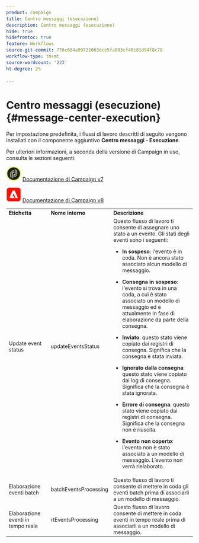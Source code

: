 ```yaml
---
product: campaign
title: Centro messaggi (esecuzione)
description: Centro messaggi (esecuzione)
hide: true
hidefromtoc: true
feature: Workflows
source-git-commit: 776c664a99721063dce5fa003cf40c81d94f8c78
workflow-type: tm+mt
source-wordcount: '223'
ht-degree: 2%

---
```



# Centro messaggi (esecuzione){#message-center-execution}



Per impostazione predefinita, i flussi di lavoro descritti di seguito vengono installati con il componente aggiuntivo **Centro messaggi - Esecuzione**.

Per ulteriori informazioni, a seconda della versione di Campaign in uso, consulta le sezioni seguenti:

![](assets/do-not-localize/v7.jpeg) [Documentazione di Campaign v7](../../message-center/using/about-transactional-messaging.md)

![](assets/do-not-localize/v8.png) [Documentazione di Campaign v8](https://experienceleague.adobe.com/docs/campaign/campaign-v8/send/transactional.html)

<table> 
 <tbody> 
  <tr> 
   <td> <strong>Etichetta</strong><br /> </td> 
   <td> <strong>Nome interno</strong><br /> </td> 
   <td> <strong>Descrizione</strong><br /> </td> 
  </tr> 
  <tr> 
   <td> <span class="uicontrol">Update event status</span> <br /> </td> 
   <td> <span class="uicontrol">updateEventsStatus</span> <br /> </td> 
   <td> Questo flusso di lavoro ti consente di assegnare uno stato a un evento. Gli stati degli eventi sono i seguenti:<br /> 
    <ul> 
     <li> <p><strong>In sospeso</strong>: l'evento è in coda. Non è ancora stato associato alcun modello di messaggio.</p> </li> 
     <li> <p><strong>Consegna in sospeso</strong>: l'evento si trova in una coda, a cui è stato associato un modello di messaggio ed è attualmente in fase di elaborazione da parte della consegna.</p> </li> 
     <li> <p><strong>Inviato</strong>: questo stato viene copiato dai registri di consegna. Significa che la consegna è stata inviata.</p> </li> 
     <li> <p><strong>Ignorato dalla consegna</strong>: questo stato viene copiato dai log di consegna. Significa che la consegna è stata ignorata.</p> </li> 
     <li> <p><strong>Errore di consegna</strong>: questo stato viene copiato dai registri di consegna. Significa che la consegna non è riuscita.</p> </li> 
     <li> <p><strong>Evento non coperto</strong>: l'evento non è stato associato a un modello di messaggio. L’evento non verrà rielaborato.</p> </li> 
    </ul> </td> 
  </tr> 
  <tr> 
   <td> <span class="uicontrol">Elaborazione eventi batch</span> <br /> </td> 
   <td> <span class="uicontrol">batchEventsProcessing</span> <br /> </td> 
   <td> Questo flusso di lavoro ti consente di mettere in coda gli eventi batch prima di associarli a un modello di messaggio. <br /> </td> 
  </tr> 
  <tr> 
   <td> <span class="uicontrol">Elaborazione eventi in tempo reale</span> <br /> </td> 
   <td> <span class="uicontrol">rtEventsProcessing</span> <br /> </td> 
   <td> Questo flusso di lavoro consente di mettere in coda eventi in tempo reale prima di associarli a un modello di messaggio. <br /> </td> 
  </tr> 
 </tbody> 
</table>

